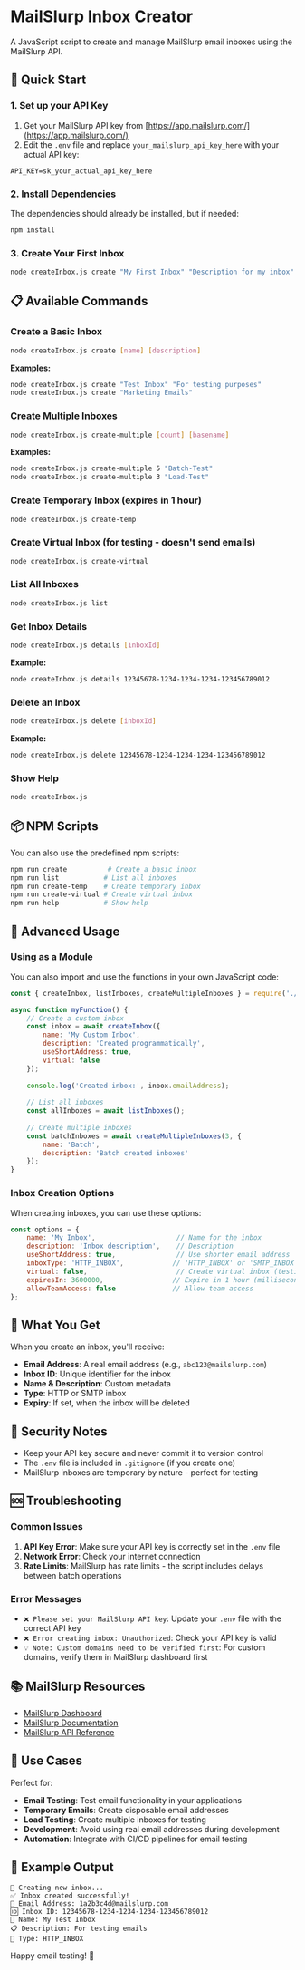 # MailSlurp Inbox Creator

A JavaScript script to create and manage MailSlurp email inboxes using the MailSlurp API.

## 🚀 Quick Start

### 1. Set up your API Key

1. Get your MailSlurp API key from [https://app.mailslurp.com/](https://app.mailslurp.com/)
2. Edit the `.env` file and replace `your_mailslurp_api_key_here` with your actual API key:

```env
API_KEY=sk_your_actual_api_key_here
```

### 2. Install Dependencies

The dependencies should already be installed, but if needed:

```bash
npm install
```

### 3. Create Your First Inbox

```bash
node createInbox.js create "My First Inbox" "Description for my inbox"
```

## 📋 Available Commands

### Create a Basic Inbox
```bash
node createInbox.js create [name] [description]
```

**Examples:**
```bash
node createInbox.js create "Test Inbox" "For testing purposes"
node createInbox.js create "Marketing Emails"
```

### Create Multiple Inboxes
```bash
node createInbox.js create-multiple [count] [basename]
```

**Examples:**
```bash
node createInbox.js create-multiple 5 "Batch-Test"
node createInbox.js create-multiple 3 "Load-Test"
```

### Create Temporary Inbox (expires in 1 hour)
```bash
node createInbox.js create-temp
```

### Create Virtual Inbox (for testing - doesn't send emails)
```bash
node createInbox.js create-virtual
```

### List All Inboxes
```bash
node createInbox.js list
```

### Get Inbox Details
```bash
node createInbox.js details [inboxId]
```

**Example:**
```bash
node createInbox.js details 12345678-1234-1234-1234-123456789012
```

### Delete an Inbox
```bash
node createInbox.js delete [inboxId]
```

**Example:**
```bash
node createInbox.js delete 12345678-1234-1234-1234-123456789012
```

### Show Help
```bash
node createInbox.js
```

## 📦 NPM Scripts

You can also use the predefined npm scripts:

```bash
npm run create          # Create a basic inbox
npm run list           # List all inboxes
npm run create-temp    # Create temporary inbox
npm run create-virtual # Create virtual inbox
npm run help           # Show help
```

## 🔧 Advanced Usage

### Using as a Module

You can also import and use the functions in your own JavaScript code:

```javascript
const { createInbox, listInboxes, createMultipleInboxes } = require('./createInbox');

async function myFunction() {
    // Create a custom inbox
    const inbox = await createInbox({
        name: 'My Custom Inbox',
        description: 'Created programmatically',
        useShortAddress: true,
        virtual: false
    });
    
    console.log('Created inbox:', inbox.emailAddress);
    
    // List all inboxes
    const allInboxes = await listInboxes();
    
    // Create multiple inboxes
    const batchInboxes = await createMultipleInboxes(3, {
        name: 'Batch',
        description: 'Batch created inboxes'
    });
}
```

### Inbox Creation Options

When creating inboxes, you can use these options:

```javascript
const options = {
    name: 'My Inbox',                    // Name for the inbox
    description: 'Inbox description',    // Description
    useShortAddress: true,               // Use shorter email address
    inboxType: 'HTTP_INBOX',            // 'HTTP_INBOX' or 'SMTP_INBOX'
    virtual: false,                      // Create virtual inbox (testing)
    expiresIn: 3600000,                 // Expire in 1 hour (milliseconds)
    allowTeamAccess: false              // Allow team access
};
```

## 📧 What You Get

When you create an inbox, you'll receive:

- **Email Address**: A real email address (e.g., `abc123@mailslurp.com`)
- **Inbox ID**: Unique identifier for the inbox
- **Name & Description**: Custom metadata
- **Type**: HTTP or SMTP inbox
- **Expiry**: If set, when the inbox will be deleted

## 🔐 Security Notes

- Keep your API key secure and never commit it to version control
- The `.env` file is included in `.gitignore` (if you create one)
- MailSlurp inboxes are temporary by nature - perfect for testing

## 🆘 Troubleshooting

### Common Issues

1. **API Key Error**: Make sure your API key is correctly set in the `.env` file
2. **Network Error**: Check your internet connection
3. **Rate Limits**: MailSlurp has rate limits - the script includes delays between batch operations

### Error Messages

- `❌ Please set your MailSlurp API key`: Update your `.env` file with the correct API key
- `❌ Error creating inbox: Unauthorized`: Check your API key is valid
- `💡 Note: Custom domains need to be verified first`: For custom domains, verify them in MailSlurp dashboard first

## 📚 MailSlurp Resources

- [MailSlurp Dashboard](https://app.mailslurp.com/)
- [MailSlurp Documentation](https://docs.mailslurp.com/)
- [MailSlurp API Reference](https://docs.mailslurp.com/api/)

## 🎯 Use Cases

Perfect for:
- **Email Testing**: Test email functionality in your applications
- **Temporary Emails**: Create disposable email addresses
- **Load Testing**: Create multiple inboxes for testing
- **Development**: Avoid using real email addresses during development
- **Automation**: Integrate with CI/CD pipelines for email testing

## 📝 Example Output

```
🔄 Creating new inbox...
✅ Inbox created successfully!
📧 Email Address: 1a2b3c4d@mailslurp.com
🆔 Inbox ID: 12345678-1234-1234-1234-123456789012
📝 Name: My Test Inbox
📋 Description: For testing emails
🔗 Type: HTTP_INBOX
```

Happy email testing! 🎉 